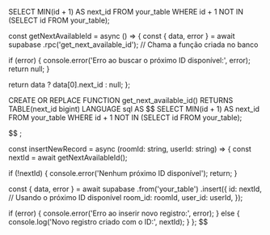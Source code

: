 SELECT MIN(id + 1) AS next_id
FROM your_table
WHERE id + 1 NOT IN (SELECT id FROM your_table);

const getNextAvailableId = async () => {
const { data, error } = await supabase
.rpc('get_next_available_id'); // Chama a função criada no banco

if (error) {
console.error('Erro ao buscar o próximo ID disponível:', error);
return null;
}

return data ? data[0].next_id : null;
};

CREATE OR REPLACE FUNCTION get_next_available_id()
RETURNS TABLE(next_id bigint)
LANGUAGE sql
AS $$
SELECT MIN(id + 1) AS next_id
FROM your_table
WHERE id + 1 NOT IN (SELECT id FROM your_table);

$$
;


const insertNewRecord = async (roomId: string, userId: string) => {
  const nextId = await getNextAvailableId();

  if (!nextId) {
    console.error('Nenhum próximo ID disponível');
    return;
  }

  const { data, error } = await supabase
    .from('your_table')
    .insert({
      id: nextId, // Usando o próximo ID disponível
      room_id: roomId,
      user_id: userId,
    });

  if (error) {
    console.error('Erro ao inserir novo registro:', error);
  } else {
    console.log('Novo registro criado com o ID:', nextId);
  }
};
$$
